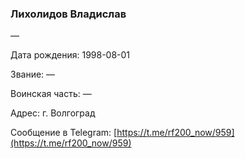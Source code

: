 ### Лихолидов Владислав

—

Дата рождения: 1998-08-01

Звание: —

Воинская часть: —

Адрес: г. Волгоград

Сообщение в Telegram: [https://t.me/rf200_now/959](https://t.me/rf200_now/959)
